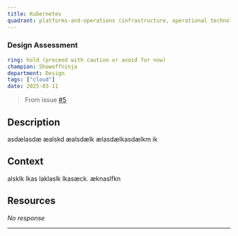 ```yaml
---
title: Kubernetes
quadrant: platforms-and-operations (infrastructure, operational technologies)
---
```


### Design Assessment

```yaml
ring: hold (proceed with caution or avoid for now)
champion: Showoffninja
department: Design
tags: ["cloud"]
date: 2025-03-11
```

> From issue [#5](https://github.com/Showoffninja/tech-radar-entry/issues/5)

## Description
asdælasdæ æalskd æalsdælk ælasdælkasdælkm ik

## Context
alsklk lkas laklaslk lkasæck. æknaslfkn

## Resources
_No response_

---

